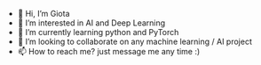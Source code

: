 - 👋 Hi, I’m Giota
- 👀 I’m interested in AI and Deep Learning
- 🌱 I’m currently learning python and PyTorch
- 💞️ I’m looking to collaborate on any machine learning / AI project
- 📫 How to reach me? just message me any time :)

<!---
giotaki/giotaki is a ✨ special ✨ repository because its `README.md` (this file) appears on your GitHub profile.
You can click the Preview link to take a look at your changes.
--->
